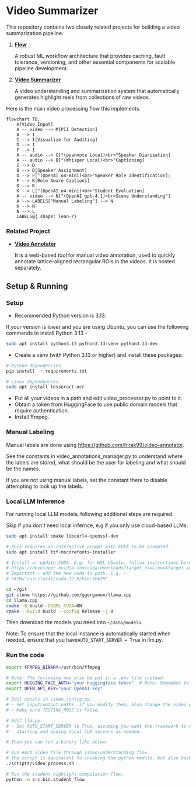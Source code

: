 # Video Summarizer

This repository contains two closely related projects for building a video summarization pipeline.

1. **[Flow](./src/flow/README.md)**

   A robust ML workflow architecture that provides caching, fault tolerance, versioning, and other essential components for scalable pipeline development.

2. **[Video Summarizer](./src/video_summarizer/README.md)**

   A video understanding and summarization system that automatically generates highlight reels from collections of raw videos.

Here is the main video processing flow this implements.

```mermaid
flowchart TD;
    A[Video Input]
    A -- video --> M[PII Detection]
    A --> I
    C --> I[Visualize for Auditing]
    D --> I
    F --> I
    A -- audio --> C["(pyannote Local)<br>"Speaker Diarization]
    A -- audio --> B["(Whisper Local)<br>"Captioning]
    C --> D
    B --> D[Speaker Assignment]
    D --> F["(OpenAI o4-mini)<br>"Speaker Role Identification];
    F --> K[Role Aware Captions]
    D --> K
    K --> L["(OpenAI o4-mini)<br>"Student Evaluation]
    A -- video --> N["(OpenAI gpt-4.1)<br>Scene Understanding"]
    A --> LABELS["Manual Labeling"] --> N
    K --> N
    N --> L
    LABELS@{ shape: lean-r}
```

### Related Project

- **[Video Annotator](https://github.com/hirak99/video-annotator)**

  It is a web-based tool for manual video annotation, used to quickly annotate lattice-aligned rectangular ROIs in the videos. It is hosted separately.

## Setup & Running

### Setup

- Recommended Python version is 3.13.

If your version is lower and you are using Ubuntu, you can use the following commands to install Python 3.13 -

```sh
sudo apt install python3.13 python3.13-venv python3.13-dev
```

- Create a venv (with Python 3.13 or higher) and install these packages:
```sh
# Python dependencies.
pip install -r requirements.txt

# Linux dependencies.
sudo apt install tesseract-ocr
```
- Put all your videos in a path and edit video_processor.py to point to it.
- Obtain a token from HuggingFace to use public domain models that require authentication.
- Install ffmpeg.

### Manual Labeling

Manual labels are done using https://github.com/hirak99/video-annotator.

See the constants in video_annotations_manager.py to understand where the labels are stored, what should be the user for labeling and what should be the names.

If you are not using manual labels, set the constant there to disable attempting to look up the labels.

### Local LLM Inference
For running local LLM models, following additional steps are required.

Skip if you don't need local infernce, e.g if you only use cloud-based LLMs.

```sh
sudo apt install cmake libcurl4-openssl-dev

# This requires an interactive prompt with EULA to be accepted.
sudo apt install ttf-mscorefonts-installer

# Install or update CUDA. E.g. for WSL-Ubuntu, follow instructions here -
# https://developer.nvidia.com/cuda-downloads?target_os=Linux&target_arch=x86_64&Distribution=WSL-Ubuntu&target_version=2.0&target_type=deb_network
# Important - add the new cuda to path. E.g. -
# PATH="/usr/local/cuda-12.9/bin:$PATH"

cd ~/git
git clone https://github.com/ggerganov/llama.cpp
cd llama.cpp
cmake -B build -DGGML_CUDA=ON
cmake --build build --config Release -j 8
```

Then download the models you need into `~/data/models`.

Note: To ensure that the local instance is automatically started when needed,
ensure that you have`AUTO_START_SERVER = True` in llm.py.
### Run the code
```sh
export FFMPEG_BINARY=/usr/bin/ffmpeg

# Note: The following may also be put in a .env file instead.
export HUGGING_FACE_AUTH="your huggingface token"  # Note: Remember to also accept pyannote terms of service in HuggingFace.
export OPEN_API_KEY="your OpenAI key"

# Edit consts in video_config.py.
# - Set input/output paths. If you modify them, also change the video_process.sh script.
# - Make sure TESTING_MODE is False.

# Edit llm.py.
# - Set AUTO_START_SERVER to True, assuming you want the framework to manage
#   starting and ending local LLM servers as needed.

# Then you can run a binary like below.

# Run each video file through video-understanding flow.
# The script is equivalent to invoking the python module, but also backs up past results.
./scripts/video_process.sh

# Run the student highlight compilation flow.
python -m src.bin.student_flow
```